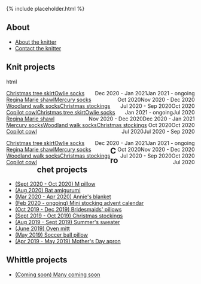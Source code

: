 {% include placeholder.html  %}

## About

- [About the knitter](about.md)
- [Contact the knitter](mailto:liandrea4@gmail.com)

## Knit projects
html

<span style="float:left"> <a href="knit/tree_skirt.md">Christmas tree skirt</a> </span> <span style="float:right">Jan 2021 - ongoing</span> 
<span style="float:left"> <a href="knit/owlie_socks.md">Owlie socks</a> </span> <span style="float:right">Dec 2020 - Jan 2021</span> 
<span style="float:left"> <a href="knit/regina_marie_shawl.md">Regina Marie shawl</a> </span> <span style="float:right">Nov 2020 - Dec 2020</span>
<span style="float:left"> <a href="knit/mercury_socks.md">Mercury socks</a> </span> <span style="float:right">Oct 2020</span> 
<span style="float:left"> <a href="knit/woodland_walk_socks.md">Woodland walk socks</a> </span> <span style="float:right">Oct 2020</span>
<span style="float:left"> <a href="knit/christmas_stockings.md">Christmas stockings</a> </span> <span style="float:right">Jul 2020 - Sep 2020</span>
<span style="float:left"> <a href="knit/copilot_cowl.md">Copilot cowl</a> </span> <span style="float:right">Jul 2020</span>


<span style="float:left"> <a href="knit/tree_skirt.md">Christmas tree skirt</a> </span> <span style="float:right">Jan 2021 - ongoing</span> <br />
<span style="float:left"> <a href="knit/owlie_socks.md">Owlie socks</a> </span> <span style="float:right">Dec 2020 - Jan 2021</span> <br />
<span style="float:left"> <a href="knit/regina_marie_shawl.md">Regina Marie shawl</a> </span> <span style="float:right">Nov 2020 - Dec 2020</span> <br />
<span style="float:left"> <a href="knit/mercury_socks.md">Mercury socks</a> </span> <span style="float:right">Oct 2020</span> <br />
<span style="float:left"> <a href="knit/woodland_walk_socks.md">Woodland walk socks</a> </span> <span style="float:right">Oct 2020</span> <br />
<span style="float:left"> <a href="knit/christmas_stockings.md">Christmas stockings</a> </span> <span style="float:right">Jul 2020 - Sep 2020</span> <br />
<span style="float:left"> <a href="knit/copilot_cowl.md">Copilot cowl</a> </span> <span style="float:right">Jul 2020</span> <br />



<span style="float:left"> <a href="knit/tree_skirt.md">Christmas tree skirt</a> </span> <span style="float:right">Jan 2021 - ongoing</span> 

<span style="float:left"> <a href="knit/owlie_socks.md">Owlie socks</a> </span> <span style="float:right">Dec 2020 - Jan 2021</span> 

<span style="float:left"> <a href="knit/regina_marie_shawl.md">Regina Marie shawl</a> </span> <span style="float:right">Nov 2020 - Dec 2020</span>

<span style="float:left"> <a href="knit/mercury_socks.md">Mercury socks</a> </span> <span style="float:right">Oct 2020</span> 

<span style="float:left"> <a href="knit/woodland_walk_socks.md">Woodland walk socks</a> </span> <span style="float:right">Oct 2020</span>

<span style="float:left"> <a href="knit/christmas_stockings.md">Christmas stockings</a> </span> <span style="float:right">Jul 2020 - Sep 2020</span>

<span style="float:left"> <a href="knit/copilot_cowl.md">Copilot cowl</a> </span> <span style="float:right">Jul 2020</span>

## Crochet projects

- [(Sept 2020 - Oct 2020) M pillow](crochet/m_pillow.md)
- [(Aug 2020) Bat amigurumi](crochet/bat.md)
- [(Mar 2020 - Apr 2020) Annie's blanket](crochet/annie_blanket.md)
- [(Feb 2020 - ongoing) Mini stocking advent calendar](crochet/stocking_advent_cal.md)
- [(Oct 2019 - Dec 2019) Bridesmaids' pillows](crochet/bridesmaids_pillows.md)
- [(Sept 2019 - Oct 2019) Christmas stockings](crochet/christmas_stockings.md)
- [(Aug 2019 - Sept 2019) Summer's sweater](crochet/summer_sweater.md)
- [(June 2019) Oven mitt](crochet/oven_mitt.md)
- [(May 2019) Soccer ball pillow](crochet/soccer_pillow.md)
- [(Apr 2019 - May 2019) Mother's Day apron](crochet/mothers_day_apron.md)

## Whittle projects

- [(Coming soon) Many coming soon](whittle/sample.md)

